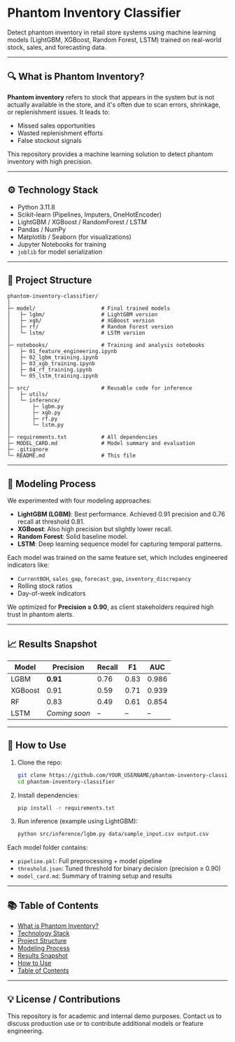 # Phantom Inventory Classifier

Detect phantom inventory in retail store systems using machine learning models (LightGBM, XGBoost, Random Forest, LSTM) trained on real-world stock, sales, and forecasting data.

---

## 🔍 What is Phantom Inventory?

**Phantom inventory** refers to stock that appears in the system but is not actually available in the store, and it's often due to scan errors, shrinkage, or replenishment issues. It leads to:

- Missed sales opportunities
- Wasted replenishment efforts
- False stockout signals

This repository provides a machine learning solution to detect phantom inventory with high precision.

---

## ⚙️ Technology Stack

- Python 3.11.8
- Scikit-learn (Pipelines, Imputers, OneHotEncoder)
- LightGBM / XGBoost / RandomForest / LSTM
- Pandas / NumPy
- Matplotlib / Seaborn (for visualizations)
- Jupyter Notebooks for training
- `joblib` for model serialization

---

## 🚀 Project Structure


```text
phantom-inventory-classifier/
│
├─ model/                     # Final trained models
│   ├─ lgbm/                  # LightGBM version
│   ├─ xgb/                   # XGBoost version
│   ├─ rf/                    # Random Forest version
│   └─ lstm/                  # LSTM version
│
├─ notebooks/                 # Training and analysis notebooks
│   ├─ 01_feature_engineering.ipynb
│   ├─ 02_lgbm_training.ipynb
│   ├─ 03_xgb_training.ipynb
│   ├─ 04_rf_training.ipynb
│   └─ 05_lstm_training.ipynb
│
├─ src/                       # Reusable code for inference
│   ├─ utils/
│   └─ inference/
│       ├─ lgbm.py
│       ├─ xgb.py
│       ├─ rf.py
│       └─ lstm.py
│
├─ requirements.txt           # All dependencies
├─ MODEL_CARD.md              # Model summary and evaluation
├─ .gitignore
└─ README.md                  # This file
```

---

## 🧠 Modeling Process

We experimented with four modeling approaches:

- **LightGBM (LGBM)**: Best performance. Achieved 0.91 precision and 0.76 recall at threshold 0.81.
- **XGBoost**: Also high precision but slightly lower recall.
- **Random Forest**: Solid baseline model.
- **LSTM**: Deep learning sequence model for capturing temporal patterns.

Each model was trained on the same feature set, which includes engineered indicators like:

- `CurrentBOH`, `sales_gap`, `forecast_gap`, `inventory_discrepancy`
- Rolling stock ratios
- Day-of-week indicators

We optimized for **Precision ≥ 0.90**, as client stakeholders required high trust in phantom alerts.

---

## 📈 Results Snapshot

| Model    | Precision | Recall | F1   | AUC   |
|----------|-----------|--------|------|-------|
| LGBM     | **0.91**  | 0.76   | 0.83 | 0.986 |
| XGBoost  | 0.91      | 0.59   | 0.71 | 0.939 |
| RF       | 0.83      | 0.49   | 0.61 | 0.854 |
| LSTM     | *Coming soon* | –    | –    | –     |

---

## 🧪 How to Use

1. Clone the repo:
    ```bash
    git clone https://github.com/YOUR_USERNAME/phantom-inventory-classifier.git
    cd phantom-inventory-classifier
    ```

2. Install dependencies:
    ```bash
    pip install -r requirements.txt
    ```

3. Run inference (example using LightGBM):
    ```bash
    python src/inference/lgbm.py data/sample_input.csv output.csv
    ```

Each model folder contains:

- `pipeline.pkl`: Full preprocessing + model pipeline
- `threshold.json`: Tuned threshold for binary decision (precision ≥ 0.90)
- `model_card.md`: Summary of training setup and results

---

## 📚 Table of Contents

- [What is Phantom Inventory?](#-what-is-phantom-inventory)
- [Technology Stack](#️-technology-stack)
- [Project Structure](#-project-structure)
- [Modeling Process](#-modeling-process)
- [Results Snapshot](#️-results-snapshot)
- [How to Use](#-how-to-use)
- [Table of Contents](#-table-of-contents)

---

## 💡 License / Contributions

This repository is for academic and internal demo purposes. Contact us to discuss production use or to contribute additional models or feature engineering.
